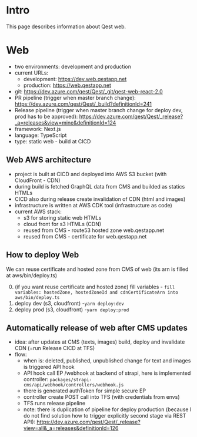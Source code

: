 # Intro
This page describes information about Qest web.

# Web
- two environments: development and production
- current URLs:
  - development: https://dev.web.qestapp.net
  - production: https://web.qestapp.net
- git: https://dev.azure.com/qest/Qest/_git/qest-web-react-2.0
- PR pipeline (trigger when master branch change): https://dev.azure.com/qest/Qest/_build?definitionId=241
- Release pipeline (trigger when master branch change for deploy dev, prod has to be approved): https://dev.azure.com/qest/Qest/_release?_a=releases&view=mine&definitionId=124
- framework: Next.js
- language: TypeScript
- type: static web - build at CICD

## Web AWS architecture
- project is built at CICD and deployed into AWS S3 bucket (with CloudFront - CDN)
- during build is fetched GraphQL data from CMS and builded as statics HTMLs
- CICD also during release create invalidation of CDN (html and images)
- infrastructure is written at AWS CDK tool (infrastructure as code)
- current AWS stack:
  - s3 for storing static web HTMLs
  - cloud front for s3 HTMLs (CDN)
  - reused from CMS - route53 hosted zone web.qestapp.net
  - reused from CMS - certificate for web.qestapp.net

## How to deploy Web
We can reuse certificate and hosted zone from CMS of web (its arn is filled at aws/bin/deploy.ts)

0. (if you want reuse certificate and hosted zone) fill variables - `fill variables: hostedZone, hostedZoneId and cdnCertificateArn into aws/bin/deploy.ts`
1. deploy dev (s3, cloudfront) -`yarn deploy:dev`
2. deploy prod (s3, cloudfront) -`yarn deploy:prod`

## Automatically release of web after CMS updates 
- idea: after updates at CMS (texts, images) build, deploy and invalidate CDN (=run Release CICD at TFS)
- flow:
   - when is: deleted, published, unpublished change for text and images is triggered API hook
   - API hook call EP /webhook at backend of strapi, here is implemented controller: `packages/strapi-cms/api/webhook/controllers/webhook.js`
   - there is generated authToken for simple secure EP 
   - controller create POST call into TFS (with credentials from envs) 
   - TFS runs release pipeline
   - note: there is duplication of pipeline for deploy production (because I do not find solution how to trigger explicitly second stage via REST API): https://dev.azure.com/qest/Qest/_release?view=all&_a=releases&definitionId=126 